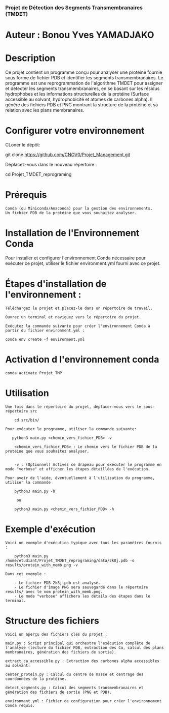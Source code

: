 ### Projet de Détection des Segments Transmembranaires (TMDET)

# Auteur : Bonou Yves YAMADJAKO

# Description

Ce projet contient un programme conçu pour analyser une protéine fournie sous forme de fichier PDB et identifier les segments transmembranaires. Le programme est une reprogrammation de l'algorithme TMDET pour assigner et détecter les segments transmembranaires, en se basant sur les résidus hydrophobes et les informations structurelles de la protéine (Surface accessible au solvant, hydrophobicité et atomes de carbones alpha). Il génère des fichiers PDB et PNG montrant la structure de la protéine et sa relation avec les plans membranaires.

# Configurer votre environnement

CLoner le dépôt:

git clone https://github.com/CNOV0/Projet_Management.git

Déplacez-vous dans le nouveau répertoire :

cd Projet_TMDET_reprograming

# Prérequis

    Conda (ou Miniconda/Anaconda) pour la gestion des environnements.
    Un fichier PDB de la protéine que vous souhaitez analyser.

# Installation de l'Environnement Conda

Pour installer et configurer l'environnement Conda nécessaire pour exécuter ce projet, utiliser le fichier environment.yml fourni avec ce projet.

# Étapes d'installation de l'environnement :

    Téléchargez le projet et placez-le dans un répertoire de travail.

    Ouvrez un terminal et naviguez vers le répertoire du projet.

    Exécutez la commande suivante pour créer l'environnement Conda à partir du fichier environment.yml :

    conda env create -f environment.yml

# Activation d l'environnement conda
    conda activate Projet_TMP

# Utilisation

    Une fois dans le répertoire du projet, déplacer-vous vers le sous-répertoire src

        cd src/bin/

    Pour exécuter le programme, utiliser la commande suivante:

       python3 main.py <chemin_vers_fichier_PDB> -v

        <chemin_vers_fichier_PDB> : Le chemin vers le fichier PDB de la protéine que vous souhaitez analyser.


        -v : (Optionnel) Activez ce drapeau pour exécuter le programme en mode "verbose" et afficher les étapes détaillées de l'exécution.

    Pour avoir de l'aide, éventuellement à l'utilisation du programme, utiliser la commande

        python3 main.py -h

         ou

        python3 main.py <chemin_vers_fichier_PDB> -h

# Exemple d'exécution

    Voici un exemple d'exécution typique avec tous les paramètres fournis :

        python3 main.py /home/etudiant/Projet_TMDET_reprograming/data/2k8j.pdb -o results/protein_with_memb.png -v

    Dans cet exemple :

        - Le fichier PDB 2k8j.pdb est analysé.
        - Le fichier d'image PNG sera sauvegardé dans le répertoire results/ avec le nom protein_with_memb.png.
        - Le mode "verbose" affichera les détails des étapes dans le terminal.

# Structure des fichiers

    Voici un aperçu des fichiers clés du projet :

    main.py : Script principal qui orchestre l'exécution complète de l'analyse (lecture du fichier PDB, extraction des Cα, calcul des plans membranaires, génération des fichiers de sortie).

    extract_ca_accessible.py : Extraction des carbones alpha accessibles au solvant.

    center_protein.py : Calcul du centre de masse et centrage des coordonnées de la protéine.

    detect_segments.py : Calcul des segments transmembranaires et génération des fichiers de sortie (PNG et PDB).

    environment.yml : Fichier de configuration pour créer l'environnement Conda requis.


        




